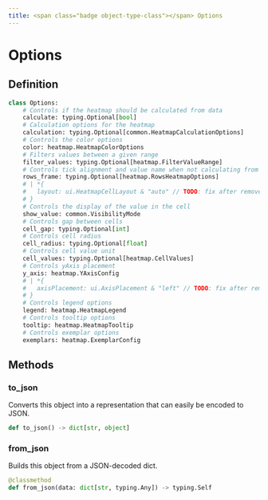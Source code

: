 ```yaml
---
title: <span class="badge object-type-class"></span> Options
---
```

# <span class="badge object-type-class"></span> Options

## Definition

```python
class Options:
    # Controls if the heatmap should be calculated from data
    calculate: typing.Optional[bool]
    # Calculation options for the heatmap
    calculation: typing.Optional[common.HeatmapCalculationOptions]
    # Controls the color options
    color: heatmap.HeatmapColorOptions
    # Filters values between a given range
    filter_values: typing.Optional[heatmap.FilterValueRange]
    # Controls tick alignment and value name when not calculating from data
    rows_frame: typing.Optional[heatmap.RowsHeatmapOptions]
    # | *{
    # 	layout: ui.HeatmapCellLayout & "auto" // TODO: fix after remove when https://github.com/grafana/cuetsy/issues/74 is fixed
    # }
    # Controls the display of the value in the cell
    show_value: common.VisibilityMode
    # Controls gap between cells
    cell_gap: typing.Optional[int]
    # Controls cell radius
    cell_radius: typing.Optional[float]
    # Controls cell value unit
    cell_values: typing.Optional[heatmap.CellValues]
    # Controls yAxis placement
    y_axis: heatmap.YAxisConfig
    # | *{
    # 	axisPlacement: ui.AxisPlacement & "left" // TODO: fix after remove when https://github.com/grafana/cuetsy/issues/74 is fixed
    # }
    # Controls legend options
    legend: heatmap.HeatmapLegend
    # Controls tooltip options
    tooltip: heatmap.HeatmapTooltip
    # Controls exemplar options
    exemplars: heatmap.ExemplarConfig
```
## Methods

### <span class="badge object-method"></span> to_json

Converts this object into a representation that can easily be encoded to JSON.

```python
def to_json() -> dict[str, object]
```

### <span class="badge object-method"></span> from_json

Builds this object from a JSON-decoded dict.

```python
@classmethod
def from_json(data: dict[str, typing.Any]) -> typing.Self
```

